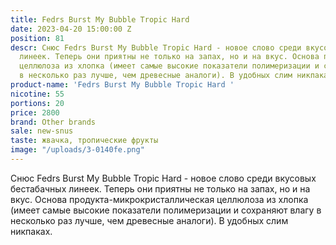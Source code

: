 ```yaml
---
title: Fedrs Burst My Bubble Tropic Hard
date: 2023-04-20 15:00:00 Z
position: 81
descr: Снюс Fedrs Burst My Bubble Tropic Hard - новое слово среди вкусовых бестабачных
  линеек. Теперь они приятны не только на запах, но и на вкус. Основа продукта-микрокристаллическая
  целлюлоза из хлопка (имеет самые высокие показатели полимеризации и сохраняют влагу
  в несколько раз лучше, чем древесные аналоги). В удобных слим никпаках.
product-name: 'Fedrs Burst My Bubble Tropic Hard '
nicotine: 55
portions: 20
price: 2800
brand: Other brands
sale: new-snus
taste: жвачка, тропические фрукты
image: "/uploads/3-0140fe.png"
---
```


Снюс Fedrs Burst My Bubble Tropic Hard - новое слово среди вкусовых бестабачных линеек. Теперь они приятны не только на запах, но и на вкус. Основа продукта-микрокристаллическая целлюлоза из хлопка (имеет самые высокие показатели полимеризации и сохраняют влагу в несколько раз лучше, чем древесные аналоги). В удобных слим никпаках.